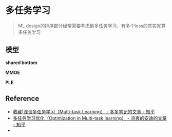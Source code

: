 # 多任务学习
> ML design的排序部分经常需要考虑到多任务学习，有多个loss的其实就算多任务学习


## 模型

**shared bottom**

**MMOE**


**PLE**


## Reference
- [收藏|浅谈多任务学习（Multi-task Learning） - 多多笔记的文章 - 知乎](https://zhuanlan.zhihu.com/p/348873723)
- [多任务学习优化（Optimization in Multi-task learning） - 凉爽的安迪的文章 - 知乎](https://zhuanlan.zhihu.com/p/269492239)
- 
